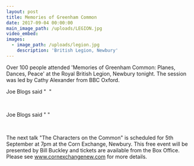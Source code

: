 ```yaml
---
layout: post
title: Memories of Greenham Common
date: 2017-09-04 00:00:00
main_image_path: /uploads/LEGION.jpg
video_embed:
images:
  - image_path: /uploads/legion.jpg
    description: 'British Legion, Newbury'
---
```



Over 100 people attended 'Memories of Greenham Common: Planes, Dances, Peace' at the Royal British Legion, Newbury tonight. The session was led by Cathy Alexander from BBC Oxford.

Joe Blogs said " &nbsp;"&nbsp;

&nbsp;

Joe Blogs said " "

&nbsp;

The next talk "The Characters on the Common" is scheduled for 5th September at 7pm at the Corn Exchange, Newbury. This free event will be presented by Bill Buckley and tickets are available from the Box Office. Please see www.cornexchangenew.com for more details.&nbsp;

&nbsp;